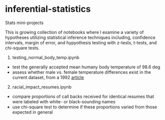 # inferential-statistics
Stats mini-projects

This is growing collection of notebooks where I examine a variety of hypotheses utilizing statistical inference techniques including, confidence intervals, margin of error, and hypyothesis testing with z-tests, t-tests, and chi-square tests.

1. testing_normal_body_temp.ipynb
- test the generally accepted mean humany body temperature of 98.6 deg
- assess whether male vs. female temperature differences exist in the current dataset, from a 1992 [article](https://ww2.amstat.org/publications/jse/datasets/normtemp.txt)

2. racial_impact_resumes.ipynb
- compare proportions of call backs received for identical resumes that were labeled with white- or black-sounding names
- use chi-square test to determine if these proportions varied from those expected in general

